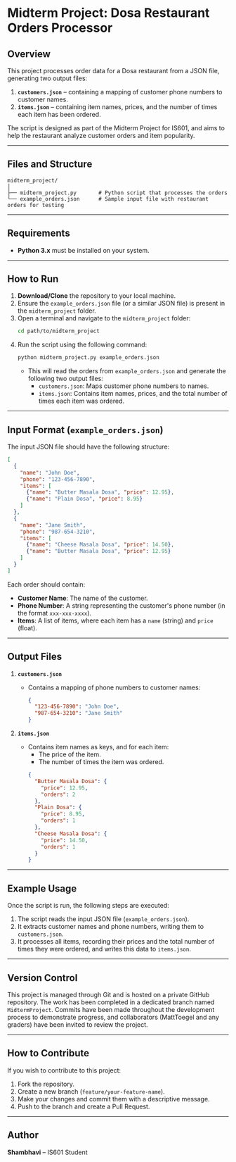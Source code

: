 
# Midterm Project: Dosa Restaurant Orders Processor

## Overview
This project processes order data for a Dosa restaurant from a JSON file, generating two output files:
1. **`customers.json`** – containing a mapping of customer phone numbers to customer names.
2. **`items.json`** – containing item names, prices, and the number of times each item has been ordered.

The script is designed as part of the Midterm Project for IS601, and aims to help the restaurant analyze customer orders and item popularity.

---

## Files and Structure

```
midterm_project/
│
├── midterm_project.py       # Python script that processes the orders
└── example_orders.json      # Sample input file with restaurant orders for testing
```

---

## Requirements
- **Python 3.x** must be installed on your system.

---

## How to Run

1. **Download/Clone** the repository to your local machine.
2. Ensure the `example_orders.json` file (or a similar JSON file) is present in the `midterm_project` folder.
3. Open a terminal and navigate to the `midterm_project` folder:
   ```bash
   cd path/to/midterm_project
   ```
4. Run the script using the following command:
   ```bash
   python midterm_project.py example_orders.json
   ```
   - This will read the orders from `example_orders.json` and generate the following two output files:
     - `customers.json`: Maps customer phone numbers to names.
     - `items.json`: Contains item names, prices, and the total number of times each item was ordered.

---

## Input Format (`example_orders.json`)

The input JSON file should have the following structure:

```json
[
  {
    "name": "John Doe",
    "phone": "123-456-7890",
    "items": [
      {"name": "Butter Masala Dosa", "price": 12.95},
      {"name": "Plain Dosa", "price": 8.95}
    ]
  },
  {
    "name": "Jane Smith",
    "phone": "987-654-3210",
    "items": [
      {"name": "Cheese Masala Dosa", "price": 14.50},
      {"name": "Butter Masala Dosa", "price": 12.95}
    ]
  }
]
```

Each order should contain:
- **Customer Name**: The name of the customer.
- **Phone Number**: A string representing the customer's phone number (in the format `xxx-xxx-xxxx`).
- **Items**: A list of items, where each item has a `name` (string) and `price` (float).

---

## Output Files

1. **`customers.json`**
   - Contains a mapping of phone numbers to customer names:
     ```json
     {
       "123-456-7890": "John Doe",
       "987-654-3210": "Jane Smith"
     }
     ```

2. **`items.json`**
   - Contains item names as keys, and for each item:
     - The price of the item.
     - The number of times the item was ordered.
     ```json
     {
       "Butter Masala Dosa": {
         "price": 12.95,
         "orders": 2
       },
       "Plain Dosa": {
         "price": 8.95,
         "orders": 1
       },
       "Cheese Masala Dosa": {
         "price": 14.50,
         "orders": 1
       }
     }
     ```

---

## Example Usage

Once the script is run, the following steps are executed:

1. The script reads the input JSON file (`example_orders.json`).
2. It extracts customer names and phone numbers, writing them to `customers.json`.
3. It processes all items, recording their prices and the total number of times they were ordered, and writes this data to `items.json`.

---

## Version Control

This project is managed through Git and is hosted on a private GitHub repository. The work has been completed in a dedicated branch named `MidtermProject`. Commits have been made throughout the development process to demonstrate progress, and collaborators (MattToegel and any graders) have been invited to review the project.

---

## How to Contribute

If you wish to contribute to this project:
1. Fork the repository.
2. Create a new branch (`feature/your-feature-name`).
3. Make your changes and commit them with a descriptive message.
4. Push to the branch and create a Pull Request.

---

## Author

**Shambhavi** – IS601 Student
